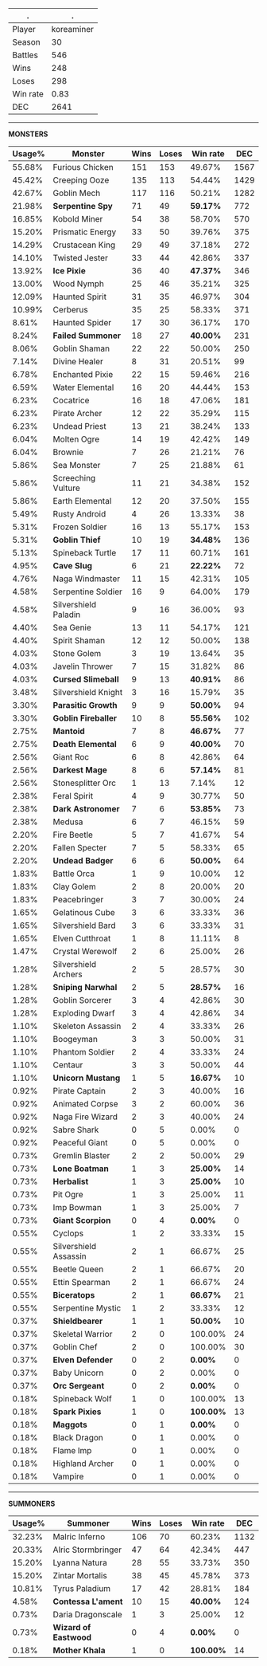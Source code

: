 .|.
|-|-
Player|koreaminer
Season|30
Battles|546
Wins|248
Loses|298
Win rate|0.83
DEC|2641

---
**MONSTERS**

Usage%|Monster|Wins|Loses|Win rate|DEC|
-|-|-|-|-|-|
55.68%|Furious Chicken|151|153|49.67%|1567|
45.42%|Creeping Ooze|135|113|54.44%|1429|
42.67%|Goblin Mech|117|116|50.21%|1282|
21.98%|**Serpentine Spy**|71|49|**59.17%**|772|
16.85%|Kobold Miner|54|38|58.70%|570|
15.20%|Prismatic Energy|33|50|39.76%|375|
14.29%|Crustacean King|29|49|37.18%|272|
14.10%|Twisted Jester|33|44|42.86%|337|
13.92%|**Ice Pixie**|36|40|**47.37%**|346|
13.00%|Wood Nymph|25|46|35.21%|325|
12.09%|Haunted Spirit|31|35|46.97%|304|
10.99%|Cerberus|35|25|58.33%|371|
8.61%|Haunted Spider|17|30|36.17%|170|
8.24%|**Failed Summoner**|18|27|**40.00%**|231|
8.06%|Goblin Shaman|22|22|50.00%|250|
7.14%|Divine Healer|8|31|20.51%|99|
6.78%|Enchanted Pixie|22|15|59.46%|216|
6.59%|Water Elemental|16|20|44.44%|153|
6.23%|Cocatrice|16|18|47.06%|181|
6.23%|Pirate Archer|12|22|35.29%|115|
6.23%|Undead Priest|13|21|38.24%|133|
6.04%|Molten Ogre|14|19|42.42%|149|
6.04%|Brownie|7|26|21.21%|76|
5.86%|Sea Monster|7|25|21.88%|61|
5.86%|Screeching Vulture|11|21|34.38%|152|
5.86%|Earth Elemental|12|20|37.50%|155|
5.49%|Rusty Android|4|26|13.33%|38|
5.31%|Frozen Soldier|16|13|55.17%|153|
5.31%|**Goblin Thief**|10|19|**34.48%**|136|
5.13%|Spineback Turtle|17|11|60.71%|161|
4.95%|**Cave Slug**|6|21|**22.22%**|72|
4.76%|Naga Windmaster|11|15|42.31%|105|
4.58%|Serpentine Soldier|16|9|64.00%|179|
4.58%|Silvershield Paladin|9|16|36.00%|93|
4.40%|Sea Genie|13|11|54.17%|121|
4.40%|Spirit Shaman|12|12|50.00%|138|
4.03%|Stone Golem|3|19|13.64%|35|
4.03%|Javelin Thrower|7|15|31.82%|86|
4.03%|**Cursed Slimeball**|9|13|**40.91%**|86|
3.48%|Silvershield Knight|3|16|15.79%|35|
3.30%|**Parasitic Growth**|9|9|**50.00%**|94|
3.30%|**Goblin Fireballer**|10|8|**55.56%**|102|
2.75%|**Mantoid**|7|8|**46.67%**|77|
2.75%|**Death Elemental**|6|9|**40.00%**|70|
2.56%|Giant Roc|6|8|42.86%|64|
2.56%|**Darkest Mage**|8|6|**57.14%**|81|
2.56%|Stonesplitter Orc|1|13|7.14%|12|
2.38%|Feral Spirit|4|9|30.77%|50|
2.38%|**Dark Astronomer**|7|6|**53.85%**|73|
2.38%|Medusa|6|7|46.15%|59|
2.20%|Fire Beetle|5|7|41.67%|54|
2.20%|Fallen Specter|7|5|58.33%|65|
2.20%|**Undead Badger**|6|6|**50.00%**|64|
1.83%|Battle Orca|1|9|10.00%|12|
1.83%|Clay Golem|2|8|20.00%|20|
1.83%|Peacebringer|3|7|30.00%|24|
1.65%|Gelatinous Cube|3|6|33.33%|36|
1.65%|Silvershield Bard|3|6|33.33%|31|
1.65%|Elven Cutthroat|1|8|11.11%|8|
1.47%|Crystal Werewolf|2|6|25.00%|26|
1.28%|Silvershield Archers|2|5|28.57%|30|
1.28%|**Sniping Narwhal**|2|5|**28.57%**|16|
1.28%|Goblin Sorcerer|3|4|42.86%|30|
1.28%|Exploding Dwarf|3|4|42.86%|34|
1.10%|Skeleton Assassin|2|4|33.33%|26|
1.10%|Boogeyman|3|3|50.00%|31|
1.10%|Phantom Soldier|2|4|33.33%|24|
1.10%|Centaur|3|3|50.00%|44|
1.10%|**Unicorn Mustang**|1|5|**16.67%**|10|
0.92%|Pirate Captain|2|3|40.00%|16|
0.92%|Animated Corpse|3|2|60.00%|36|
0.92%|Naga Fire Wizard|2|3|40.00%|24|
0.92%|Sabre Shark|0|5|0.00%|0|
0.92%|Peaceful Giant|0|5|0.00%|0|
0.73%|Gremlin Blaster|2|2|50.00%|29|
0.73%|**Lone Boatman**|1|3|**25.00%**|14|
0.73%|**Herbalist**|1|3|**25.00%**|10|
0.73%|Pit Ogre|1|3|25.00%|11|
0.73%|Imp Bowman|1|3|25.00%|7|
0.73%|**Giant Scorpion**|0|4|**0.00%**|0|
0.55%|Cyclops|1|2|33.33%|15|
0.55%|Silvershield Assassin|2|1|66.67%|25|
0.55%|Beetle Queen|2|1|66.67%|20|
0.55%|Ettin Spearman|2|1|66.67%|24|
0.55%|**Biceratops**|2|1|**66.67%**|21|
0.55%|Serpentine Mystic|1|2|33.33%|12|
0.37%|**Shieldbearer**|1|1|**50.00%**|10|
0.37%|Skeletal Warrior|2|0|100.00%|24|
0.37%|Goblin Chef|2|0|100.00%|30|
0.37%|**Elven Defender**|0|2|**0.00%**|0|
0.37%|Baby Unicorn|0|2|0.00%|0|
0.37%|**Orc Sergeant**|0|2|**0.00%**|0|
0.18%|Spineback Wolf|1|0|100.00%|13|
0.18%|**Spark Pixies**|1|0|**100.00%**|13|
0.18%|**Maggots**|0|1|**0.00%**|0|
0.18%|Black Dragon|0|1|0.00%|0|
0.18%|Flame Imp|0|1|0.00%|0|
0.18%|Highland Archer|0|1|0.00%|0|
0.18%|Vampire|0|1|0.00%|0|

---
**SUMMONERS**

Usage%|Summoner|Wins|Loses|Win rate|DEC|
-|-|-|-|-|-|
32.23%|Malric Inferno|106|70|60.23%|1132|
20.33%|Alric Stormbringer|47|64|42.34%|447|
15.20%|Lyanna Natura|28|55|33.73%|350|
15.20%|Zintar Mortalis|38|45|45.78%|373|
10.81%|Tyrus Paladium|17|42|28.81%|184|
4.58%|**Contessa L'ament**|10|15|**40.00%**|124|
0.73%|Daria Dragonscale|1|3|25.00%|12|
0.73%|**Wizard of Eastwood**|0|4|**0.00%**|0|
0.18%|**Mother Khala**|1|0|**100.00%**|14|
